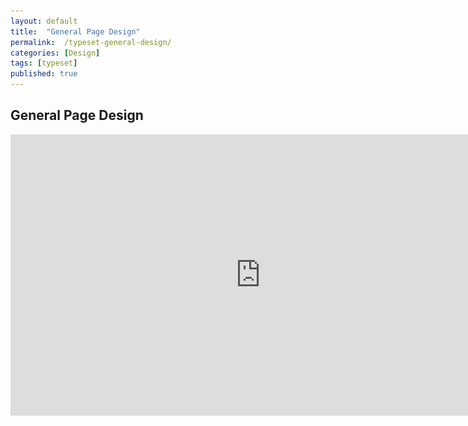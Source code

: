 ```yaml
---
layout: default
title:  "General Page Design"
permalink:  /typeset-general-design/
categories: [Design]
tags: [typeset]
published: true
---
```


<section data-type="chapter" class="hsecchapter" data-hederis-type="hsecchapter" id="typeset-general-design" data-pi-attrs="id: typeset-general-design; data-tags: typeset;" role="doc-chapter" data-tags="typeset" data-author-name=" " data-book-title=" " title="General Page Design"><h1 data-hederis-type="hblkchaptitle" class="hblkchaptitle" id="pWmcAJ1iT">General Page Design</h1>
    <iframe width="800" height="450" src="https://www.youtube.com/embed/uJFdCjW8Rl8" frameborder="0" allow="accelerometer;" encrypted-media="" gyroscope="" picture-in-picture="" allowfullscreen="" id="ptgtMHmJf"/>
    <p data-embedded-html="true" style="display:none;" id="pjPYXQtlr">INTENTIONALLY BLANK</p>
    <p class="hblkp" data-hederis-type="hblkp" id="typeset-master-pages" data-pi-attrs="id: typeset-master-pages; data-tags: typeset;" data-tags="typeset">In this toolset, you can configure your trim size, as well as type settings that will cascade down to all the elements in your book (but you can customize each element, as described in Sections &amp; Text).</p>
    <h1 data-hederis-type="hblkchaptitle" class="hblkchaptitle" id="pufkVkrES">Master Pages</h1>
    <iframe width="560" height="315" src="https://www.youtube.com/embed/OVFvTesq8-E" frameborder="0" allow="accelerometer;" autoplay="" encrypted-media="" gyroscope="" picture-in-picture="" allowfullscreen="" id="pswf2dvgF"/>
    <p data-embedded-html="true" style="display:none;" id="pycb42KiE">INTENTIONALLY BLANK</p>
    <p class="hblkp" data-hederis-type="hblkp" id="p3VgVIgCF">Master pages control the general layout of all the different sections in your book. The master page determines the page margins, where the running headers and footers go and what kind of content should appear in them, and how to format that text.</p>
    <p class="hblkp" data-hederis-type="hblkp" id="pF5jL9Nxu">You can configure 5 different master pages: chapters, 2 types of frontmatter, backmatter, and parts. While these master pages are applied to certain types of sections by default, you can change the master page that is used in any section, in the Sections &amp; Text toolset.</p>
    <aside class="hwprbox box" data-hederis-type="hwprbox" id="pi4scvFUw" data-type="sidebar"><p class="hblktype" data-hederis-type="hblktype" id="pHF2iBQPZ">Note</p>
    <p class="hblkp" data-hederis-type="hblkp" id="paPme7FrB">We include two types of frontmatter master pages because books will often have certain frontmatter&#8212;like titlepages and copyright pages&#8212;that needs a different page layout (e.g., reduced top margin height, or removing all the content from the running headers and footers). </p>
    </aside>
    <p class="hblkp" data-hederis-type="hblkp" id="pSkVwLP6r">Each type of master has 4 pages that can be configured:</p>
    <ol class="hwprnumlist" data-hederis-type="hwprnumlist" id="pFbGyEO65"><li class="hblkoli" data-hederis-type="hblkoli" id="lile6Qws1f"><p class="hblkoli" data-hederis-type="hblklip" id="poVOgiLIl"><strong class="hspanstrong" data-hederis-type="hspanstrong" id="p6HpMosva">The first page of the section: </strong>You can change the top and bottom margins for the first page of the section, or change the running header and footer content. For example, you might choose to insert just the page number at the bottom of the first page, and then to include full running headers and footers on your recto and verso pages.</p></li>
    <li class="hblkoli" data-hederis-type="hblkoli" id="lifZLfFnyT"><p class="hblkoli" data-hederis-type="hblklip" id="pNmQiqwLU"><strong class="hspanstrong" data-hederis-type="hspanstrong" id="pZAp51vHx">Recto and verso pages: </strong>These are the main content pages of your section, and this is also where you set the inside and outside margins that will be applied to all the pages in your section (including first and blank pages).</p></li>
    <li class="hblkoli" data-hederis-type="hblkoli" id="li6JpX5BUP"><p class="hblkoli" data-hederis-type="hblklip" id="pIc4yuvEL"><strong class="hspanstrong" data-hederis-type="hspanstrong" id="pNWt0n6Ij">Blank pages: </strong>Sometimes a section will include pages that don&#8217;t include any book content&#8212;for example, if this section ends on a recto page, but the next section is required to also start on a recto page, then an extra blank verso page will be added to the end of the first section. In these cases, you can choose to suppress the running header and footer content, or have different running headers and footers appear.</p></li>
    </ol>
    <p class="hblkp" data-hederis-type="hblkp" id="pDkybM6Id">Running headers and footers can consist of text content, or use our built-in variables. To add text to your running headers or footers:</p>
    <ol class="hwprnumlist" data-hederis-type="hwprnumlist" id="pXvCxzcr2"><li class="hblkoli" data-hederis-type="hblkoli" id="lioB8dgVKI"><p class="hblkoli" data-hederis-type="hblklip" id="pMnF1xNpZ">Click inside the text box, and type an opening quotation mark (&#8220;).</p></li>
    <li class="hblkoli" data-hederis-type="hblkoli" id="liFCw7ZERr"><p class="hblkoli" data-hederis-type="hblklip" id="p8dcfCfJ5">Now type the text that you want to appear, and then type a closing quotation mark (&#8221;).</p></li>
    <li class="hblkoli" data-hederis-type="hblkoli" id="liB7BbzW0J"><p class="hblkoli" data-hederis-type="hblklip" id="pSuvhYpVU">Finally, press the Enter or Return key. Your text will appear as a gray bubble. To remove your typed text, simply press the X immediately to the right of the gray bubble.</p></li>
    </ol>
    <p class="hblkp" data-hederis-type="hblkp" id="pyDeNRU86">Variables let you insert dynamic content that is pulled right from your book text, like the most recent chapter title, the book title, or the author name. You can also insert a variable to dynamically add the up-to-date page number. To include a variable, simply click on it and it will appear in the text box as a green bubble.</p>
    <figure class="hwprfig" data-hederis-type="hwprfig" id="pOBB90gOY"><img data-hederis-type="hblkimg" class="hblkimg" id="pCtct3lWm" src="/images/runheadfoot.png" data-img-src="runheadfoot.png"/>
    <p class="hblkcaption" data-hederis-type="hblkcaption" id="p04n6Ejkg">This example shows a running footer that uses our built-in Page Number variable, and a running header with text content.</p>
    </figure>
    <p class="hblkp" data-hederis-type="hblkp" id="po9QfoZBj">You can also combine text and variables, by following the same steps above for each type of content you want to include.</p>
    </section>
    
